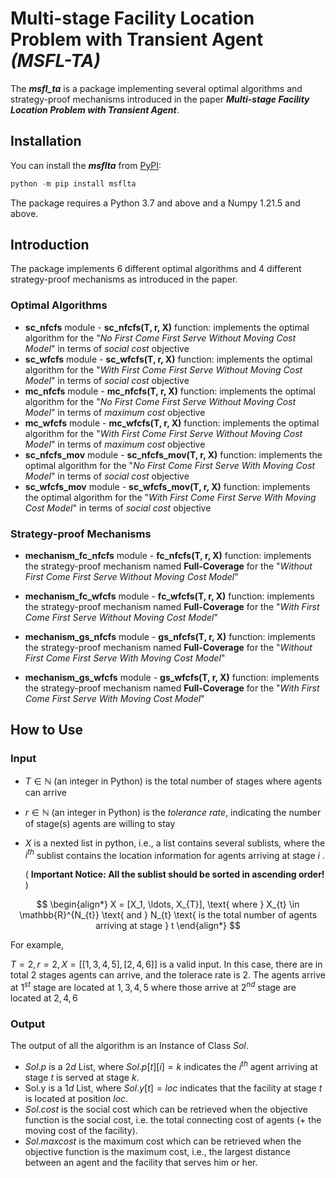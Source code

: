 # Multi-stage Facility Location Problem with Transient Agent _(MSFL-TA)_

The **_msfl_ta_** is a package implementing several optimal algorithms and strategy-proof mechanisms introduced in the paper **_Multi-stage Facility Location Problem with Transient Agent_**. 

## Installation  

You can install the **_msflta_** from [PyPI](https://pypi.org/project/realpython-reader/):  

```python
python -m pip install msflta
```

The package requires a Python 3.7 and above and a Numpy 1.21.5 and above.

## Introduction

The package implements 6 different optimal algorithms and 4 different strategy-proof mechanisms as introduced in the paper.  

### Optimal Algorithms

* **sc_nfcfs** module - **sc_nfcfs(T, r, X)** function: implements the optimal algorithm for the "_No First Come First Serve Without Moving Cost Model_" in terms of _social cost_ objective
* **sc_wfcfs** module - **sc_wfcfs(T, r, X)** function: implements the optimal algorithm for the "_With First Come First Serve Without Moving Cost Model_" in terms of _social cost_ objective  
* **mc_nfcfs** module - **mc_nfcfs(T, r, X)** function: implements the optimal algorithm for the "_No First Come First Serve Without Moving Cost Model_" in terms of _maximum cost_ objective
* **mc_wfcfs** module - **mc_wfcfs(T, r, X)** function: implements the optimal algorithm for the "_With First Come First Serve Without Moving Cost Model_" in terms of _maximum cost_ objective  
* **sc_nfcfs_mov** module - **sc_nfcfs_mov(T, r, X)** function: implements the optimal algorithm for the "_No First Come First Serve With Moving Cost Model_" in terms of _social cost_ objective
* **sc_wfcfs_mov** module - **sc_wfcfs_mov(T, r, X)** function: implements the optimal algorithm for the "_With First Come First Serve With Moving Cost Model_" in terms of _social cost_ objective  

### Strategy-proof Mechanisms

* **mechanism_fc_nfcfs** module - **fc_nfcfs(T, r, X)** function: implements the strategy-proof mechanism named **Full-Coverage** for the "_Without First Come First Serve Without Moving Cost Model_"

* **mechanism_fc_wfcfs** module - **fc_wfcfs(T, r, X)** function: implements the strategy-proof mechanism named **Full-Coverage** for the "_With First Come First Serve Without Moving Cost Model_"

* **mechanism_gs_nfcfs** module - **gs_nfcfs(T, r, X)** function: implements the strategy-proof mechanism named **Full-Coverage** for the "_Without First Come First Serve With Moving Cost Model_"

* **mechanism_gs_wfcfs** module - **gs_wfcfs(T, r, X)** function: implements the strategy-proof mechanism named **Full-Coverage** for the "_With First Come First Serve With Moving Cost Model_"

## How to Use

### Input

* $T \in \mathbb{N}$ (an integer in Python) is the total number of stages where agents can arrive

* $r \in \mathbb{N}$ (an integer in Python) is the _tolerance rate_, indicating the number of stage(s) agents are willing to stay

* $X$ is a nexted list in python, i.e., a list contains several sublists, where the $i^{th}$ sublist contains the location information for agents arriving at stage $i$ .       

  ( **Important Notice: All the sublist should be sorted in ascending order!** ) 

$$
\begin{align*}
	X = [X_1, \ldots, X_{T}], \text{ where } X_{t} \in \mathbb{R}^{N_{t}} \text{ and } N_{t} \text{ is the total number of agents arriving at stage } t
\end{align*}
$$

For example, 

$T = 2, r = 2, X = [[1, 3, 4, 5], [2, 4, 6]]$ is a valid input. In this case, there are in total $2$ stages agents can arrive, and the tolerace rate is $2$. The agents arrive at $1^{st}$ stage are located at $1, 3, 4, 5$ where those arrive at $2^{nd}$ stage are located at $2, 4, 6$

### Output

The output of all the algorithm is an Instance of Class _Sol_.

* $Sol.p$  is a $2d$ List, where $Sol.p[t][i] = k$ indicates the $i^{th}$ agent arriving at stage $t$ is served at stage $k$.
* Sol.y is a $1d$ List, where $Sol.y[t] = loc$ indicates that the facility at stage $t$ is located at position $loc$.
* $Sol.cost$ is the social cost which can be retrieved when the objective function is the social cost, i.e. the total connecting cost of agents (+ the moving cost of the facility).
* $Sol.maxcost$ is the maximum cost which can be retrieved when the objective function is the maximum cost, i.e., the largest distance between an agent and the facility that serves him or her.

